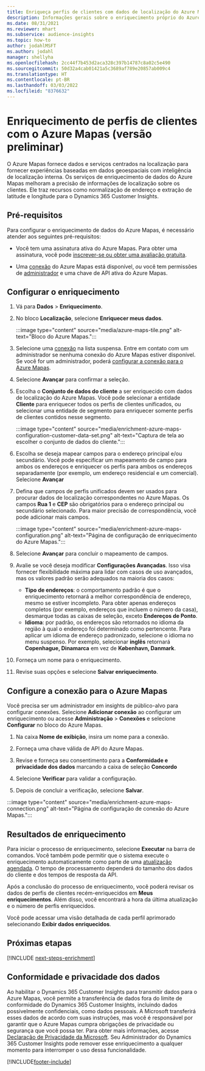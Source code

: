 ```yaml
---
title: Enriqueça perfis de clientes com dados de localização do Azure Mapas
description: Informações gerais sobre o enriquecimento próprio do Azure Mapas.
ms.date: 08/31/2021
ms.reviewer: mhart
ms.subservice: audience-insights
ms.topic: how-to
author: jodahlMSFT
ms.author: jodahl
manager: shellyha
ms.openlocfilehash: 2cc44f7b453d2aca328c397b14787c8a02c5e490
ms.sourcegitcommit: 50d32a4cab01421a5c3689af789e20857ab009c4
ms.translationtype: HT
ms.contentlocale: pt-BR
ms.lasthandoff: 03/03/2022
ms.locfileid: "8376632"
---
```

# <a name="enrichment-of-customer-profiles-with-azure-maps-preview"></a>Enriquecimento de perfis de clientes com o Azure Mapas (versão preliminar)

O Azure Mapas fornece dados e serviços centrados na localização para fornecer experiências baseadas em dados geoespaciais com inteligência de localização interna. Os serviços de enriquecimento de dados do Azure Mapas melhoram a precisão de informações de localização sobre os clientes. Ele traz recursos como normalização de endereço e extração de latitude e longitude para o Dynamics 365 Customer Insights.

## <a name="prerequisites"></a>Pré-requisitos

Para configurar o enriquecimento de dados do Azure Mapas, é necessário atender aos seguintes pré-requisitos:

- Você tem uma assinatura ativa do Azure Mapas. Para obter uma assinatura, você pode [inscrever-se ou obter uma avaliação gratuita](https://azure.microsoft.com/services/azure-maps/).

- Uma [conexão](connections.md) do Azure Mapas está disponível, *ou* você tem permissões de [administrador](permissions.md#admin) e uma chave de API ativa do Azure Mapas.

## <a name="configure-the-enrichment"></a>Configurar o enriquecimento

1. Vá para **Dados** > **Enriquecimento**. 

1. No bloco **Localização**, selecione **Enriquecer meus dados**.

   :::image type="content" source="media/azure-maps-tile.png" alt-text="Bloco do Azure Mapas.":::

1. Selecione uma [conexão](connections.md) na lista suspensa. Entre em contato com um administrador se nenhuma conexão do Azure Mapas estiver disponível. Se você for um administrador, poderá [configurar a conexão para o Azure Mapas](#configure-the-connection-for-azure-maps). 

1. Selecione **Avançar** para confirmar a seleção.

1. Escolha o **Conjunto de dados do cliente** a ser enriquecido com dados de localização do Azure Mapas. Você pode selecionar a entidade **Cliente** para enriquecer todos os perfis de clientes unificados, ou selecionar uma entidade de segmento para enriquecer somente perfis de clientes contidos nesse segmento.

    :::image type="content" source="media/enrichment-azure-maps-configuration-customer-data-set.png" alt-text="Captura de tela ao escolher o conjunto de dados do cliente.":::

1. Escolha se deseja mapear campos para o endereço principal e/ou secundário. Você pode especificar um mapeamento de campo para ambos os endereços e enriquecer os perfis para ambos os endereços separadamente (por exemplo, um endereço residencial e um comercial). Selecione **Avançar**

1. Defina que campos de perfis unificados devem ser usados para procurar dados de localização correspondentes no Azure Mapas. Os campos **Rua 1** e **CEP** são obrigatórios para o endereço principal ou secundário selecionado. Para maior precisão de correspondência, você pode adicionar mais campos.

   :::image type="content" source="media/enrichment-azure-maps-configuration.png" alt-text="Página de configuração de enriquecimento do Azure Mapas.":::

1. Selecione **Avançar** para concluir o mapeamento de campos.

1. Avalie se você deseja modificar **Configurações Avançadas**. Isso visa fornecer flexibilidade máxima para lidar com casos de uso avançados, mas os valores padrão serão adequados na maioria dos casos:
   - **Tipo de endereços**: o comportamento padrão é que o enriquecimento retornará a melhor correspondência de endereço, mesmo se estiver incompleto. Para obter apenas endereços completos (por exemplo, endereços que incluem o número da casa), desmarque todas as caixas de seleção, exceto **Endereços de Ponto**. 
   - **Idioma**: por padrão, os endereços são retornados no idioma da região à qual o endereço foi determinado como pertencente. Para aplicar um idioma de endereço padronizado, selecione o idioma no menu suspenso. Por exemplo, selecionar **inglês** retornará **Copenhague, Dinamarca** em vez de **København, Danmark**.

1. Forneça um nome para o enriquecimento.

1. Revise suas opções e selecione **Salvar enriquecimento**.

## <a name="configure-the-connection-for-azure-maps"></a>Configure a conexão para o Azure Mapas

Você precisa ser um administrador em insights de público-alvo para configurar conexões. Selecione **Adicionar conexão** ao configurar um enriquecimento ou acesse **Administração** > **Conexões** e selecione **Configurar** no bloco do Azure Mapas.

1. Na caixa **Nome de exibição**, insira um nome para a conexão.

1. Forneça uma chave válida de API do Azure Mapas.

1. Revise e forneça seu consentimento para a **Conformidade e privacidade dos dados** marcando a caixa de seleção **Concordo**

1. Selecione **Verificar** para validar a configuração.

1. Depois de concluir a verificação, selecione **Salvar**.

:::image type="content" source="media/enrichment-azure-maps-connection.png" alt-text="Página de configuração de conexão do Azure Mapas.":::

## <a name="enrichment-results"></a>Resultados de enriquecimento

Para iniciar o processo de enriquecimento, selecione **Executar** na barra de comandos. Você também pode permitir que o sistema execute o enriquecimento automaticamente como parte de uma [atualização agendada](system.md#schedule-tab). O tempo de processamento dependerá do tamanho dos dados do cliente e dos tempos de resposta da API.

Após a conclusão do processo de enriquecimento, você poderá revisar os dados de perfis de clientes recém-enriquecidos em **Meus enriquecimentos**. Além disso, você encontrará a hora da última atualização e o número de perfis enriquecidos.

Você pode acessar uma visão detalhada de cada perfil aprimorado selecionando **Exibir dados enriquecidos**.

## <a name="next-steps"></a>Próximas etapas

[!INCLUDE [next-steps-enrichment](../includes/next-steps-enrichment.md)]

## <a name="data-privacy-and-compliance"></a>Conformidade e privacidade dos dados

Ao habilitar o Dynamics 365 Customer Insights para transmitir dados para o Azure Mapas, você permite a transferência de dados fora do limite de conformidade do Dynamics 365 Customer Insights, incluindo dados possivelmente confidenciais, como dados pessoais. A Microsoft transferirá esses dados de acordo com suas instruções, mas você é responsável por garantir que o Azure Mapas cumpra obrigações de privacidade ou segurança que você possa ter. Para obter mais informações, acesse [Declaração de Privacidade da Microsoft](https://go.microsoft.com/fwlink/?linkid=396732).
Seu Administrador do Dynamics 365 Customer Insights pode remover esse enriquecimento a qualquer momento para interromper o uso dessa funcionalidade.

[!INCLUDE[footer-include](../includes/footer-banner.md)]
